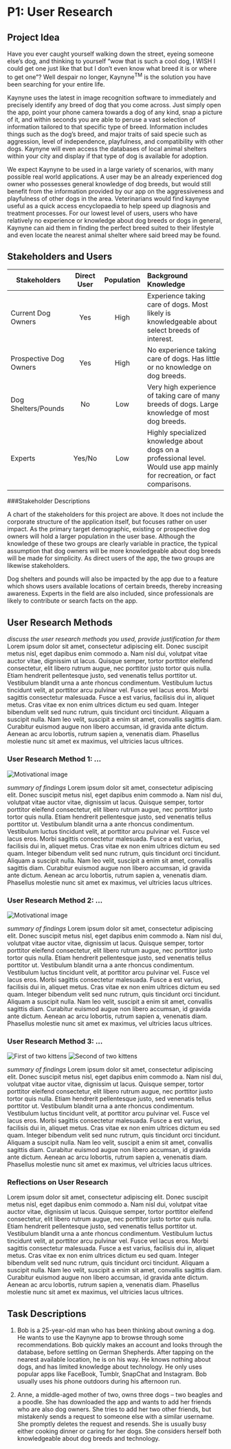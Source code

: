 # P1: User Research

## Project Idea

Have you ever caught yourself walking down the street, eyeing someone else’s dog, and thinking to yourself “wow that is such a cool dog, I WISH I could get one just like that but I don’t even know what breed it is or where to get one”? Well despair no longer, Kaynyne<sup>TM</sup> is the solution you have been searching for your entire life.

Kaynyne uses the latest in image recognition software to immediately and precisely identify any breed of dog that you come across. Just simply open the app, point your phone camera towards a dog of any kind, snap a picture of it, and within seconds you are able to peruse a vast selection of information tailored to that specific type of breed. Information includes things such as the dog’s breed, and major traits of said specie such as aggression, level of independence, playfulness, and compatibility with other dogs. Kaynyne will even access the databases of local animal shelters within your city and display if that type of dog is available for adoption.

We expect Kaynyne to be used in a large variety of scenarios, with many possible real world applications. A user may be an already experienced dog owner who possesses general knowledge of dog breeds, but would still benefit from the information provided by our app on the aggressiveness and playfulness of other dogs in the area. Veterinarians would find kaynyne useful as a quick access encyclopaedia to help speed up diagnosis and treatment processes. For our lowest level of users, users who have relatively no experience or knowledge about dog breeds or dogs in general, Kaynyne can aid them in finding the perfect breed suited to their lifestyle and even locate the nearest animal shelter where said breed may be found.

## Stakeholders and Users

| Stakeholders  | Direct User | Population | Background  Knowledge
| ------------- |:----:|:---------:| :-----
| Current Dog Owners |Yes| High | Experience taking care of dogs. Most likely is knowledgeable about select breeds of interest.
| Prospective Dog Owners |Yes| High | No experience taking care of dogs. Has little or no knowledge on dog breeds. 
| Dog Shelters/Pounds |No| Low | Very high experience of taking care of many breeds of dogs.  Large knowledge of most dog breeds.
| Experts | Yes/No | Low | Highly specialized knowledge about dogs on a professional level. Would use app mainly for recreation, or fact comparisons.

###Stakeholder Descriptions

A chart of the stakeholders for this project are above. It does not include the corporate structure of the application itself, but focuses rather on user impact. As the primary target demographic, existing or prospective dog owners will hold a larger population in the user base.  Although the knowledge of these two groups are clearly variable in practice, the typical assumption that dog owners will be more knowledgeable about dog breeds will be made for simplicity. As direct users of the app, the two groups are likewise stakeholders.

Dog shelters and pounds will also be impacted by the app due to a feature which shows users available locations of certain breeds, thereby increasing awareness. Experts in the field are also included, since professionals are likely to contribute or search facts on the app.

## User Research Methods

_discuss the user research methods you used, provide justification for them_ Lorem ipsum dolor sit amet, consectetur adipiscing elit. Donec suscipit metus nisl, eget dapibus enim commodo a. Nam nisl dui, volutpat vitae auctor vitae, dignissim ut lacus. Quisque semper, tortor porttitor eleifend consectetur, elit libero rutrum augue, nec porttitor justo tortor quis nulla. Etiam hendrerit pellentesque justo, sed venenatis tellus porttitor ut. Vestibulum blandit urna a ante rhoncus condimentum. Vestibulum luctus tincidunt velit, at porttitor arcu pulvinar vel. Fusce vel lacus eros. Morbi sagittis consectetur malesuada. Fusce a est varius, facilisis dui in, aliquet metus. Cras vitae ex non enim ultrices dictum eu sed quam. Integer bibendum velit sed nunc rutrum, quis tincidunt orci tincidunt. Aliquam a suscipit nulla. Nam leo velit, suscipit a enim sit amet, convallis sagittis diam. Curabitur euismod augue non libero accumsan, id gravida ante dictum. Aenean ac arcu lobortis, rutrum sapien a, venenatis diam. Phasellus molestie nunc sit amet ex maximus, vel ultricies lacus ultrices.

### User Research Method 1: ...

![](http://lorempixel.com/1200/300/ "Motivational image")

_summary of findings_ Lorem ipsum dolor sit amet, consectetur adipiscing elit. Donec suscipit metus nisl, eget dapibus enim commodo a. Nam nisl dui, volutpat vitae auctor vitae, dignissim ut lacus. Quisque semper, tortor porttitor eleifend consectetur, elit libero rutrum augue, nec porttitor justo tortor quis nulla. Etiam hendrerit pellentesque justo, sed venenatis tellus porttitor ut. Vestibulum blandit urna a ante rhoncus condimentum. Vestibulum luctus tincidunt velit, at porttitor arcu pulvinar vel. Fusce vel lacus eros. Morbi sagittis consectetur malesuada. Fusce a est varius, facilisis dui in, aliquet metus. Cras vitae ex non enim ultrices dictum eu sed quam. Integer bibendum velit sed nunc rutrum, quis tincidunt orci tincidunt. Aliquam a suscipit nulla. Nam leo velit, suscipit a enim sit amet, convallis sagittis diam. Curabitur euismod augue non libero accumsan, id gravida ante dictum. Aenean ac arcu lobortis, rutrum sapien a, venenatis diam. Phasellus molestie nunc sit amet ex maximus, vel ultricies lacus ultrices.

### User Research Method 2: ...

![](http://lorempixel.com/1200/300/ "Motivational image")

_summary of findings_ Lorem ipsum dolor sit amet, consectetur adipiscing elit. Donec suscipit metus nisl, eget dapibus enim commodo a. Nam nisl dui, volutpat vitae auctor vitae, dignissim ut lacus. Quisque semper, tortor porttitor eleifend consectetur, elit libero rutrum augue, nec porttitor justo tortor quis nulla. Etiam hendrerit pellentesque justo, sed venenatis tellus porttitor ut. Vestibulum blandit urna a ante rhoncus condimentum. Vestibulum luctus tincidunt velit, at porttitor arcu pulvinar vel. Fusce vel lacus eros. Morbi sagittis consectetur malesuada. Fusce a est varius, facilisis dui in, aliquet metus. Cras vitae ex non enim ultrices dictum eu sed quam. Integer bibendum velit sed nunc rutrum, quis tincidunt orci tincidunt. Aliquam a suscipit nulla. Nam leo velit, suscipit a enim sit amet, convallis sagittis diam. Curabitur euismod augue non libero accumsan, id gravida ante dictum. Aenean ac arcu lobortis, rutrum sapien a, venenatis diam. Phasellus molestie nunc sit amet ex maximus, vel ultricies lacus ultrices.

### User Research Method 3: ...

![](http://lorempixel.com/550/450 "First of two kittens")
![](http://lorempixel.com/550/450 "Second of two kittens")

_summary of findings_ Lorem ipsum dolor sit amet, consectetur adipiscing elit. Donec suscipit metus nisl, eget dapibus enim commodo a. Nam nisl dui, volutpat vitae auctor vitae, dignissim ut lacus. Quisque semper, tortor porttitor eleifend consectetur, elit libero rutrum augue, nec porttitor justo tortor quis nulla. Etiam hendrerit pellentesque justo, sed venenatis tellus porttitor ut. Vestibulum blandit urna a ante rhoncus condimentum. Vestibulum luctus tincidunt velit, at porttitor arcu pulvinar vel. Fusce vel lacus eros. Morbi sagittis consectetur malesuada. Fusce a est varius, facilisis dui in, aliquet metus. Cras vitae ex non enim ultrices dictum eu sed quam. Integer bibendum velit sed nunc rutrum, quis tincidunt orci tincidunt. Aliquam a suscipit nulla. Nam leo velit, suscipit a enim sit amet, convallis sagittis diam. Curabitur euismod augue non libero accumsan, id gravida ante dictum. Aenean ac arcu lobortis, rutrum sapien a, venenatis diam. Phasellus molestie nunc sit amet ex maximus, vel ultricies lacus ultrices.

### Reflections on User Research

Lorem ipsum dolor sit amet, consectetur adipiscing elit. Donec suscipit metus nisl, eget dapibus enim commodo a. Nam nisl dui, volutpat vitae auctor vitae, dignissim ut lacus. Quisque semper, tortor porttitor eleifend consectetur, elit libero rutrum augue, nec porttitor justo tortor quis nulla. Etiam hendrerit pellentesque justo, sed venenatis tellus porttitor ut. Vestibulum blandit urna a ante rhoncus condimentum. Vestibulum luctus tincidunt velit, at porttitor arcu pulvinar vel. Fusce vel lacus eros. Morbi sagittis consectetur malesuada. Fusce a est varius, facilisis dui in, aliquet metus. Cras vitae ex non enim ultrices dictum eu sed quam. Integer bibendum velit sed nunc rutrum, quis tincidunt orci tincidunt. Aliquam a suscipit nulla. Nam leo velit, suscipit a enim sit amet, convallis sagittis diam. Curabitur euismod augue non libero accumsan, id gravida ante dictum. Aenean ac arcu lobortis, rutrum sapien a, venenatis diam. Phasellus molestie nunc sit amet ex maximus, vel ultricies lacus ultrices.

## Task Descriptions

1. Bob is a 25-year-old man who has been thinking about owning a dog. He wants to use the Kaynyne app to browse through some recommendations. Bob quickly makes an account and looks through the database, before settling on German Shepherds. After tapping on the nearest available location, he is on his way.  He knows nothing about dogs, and has limited knowledge about technology.  He only uses popular apps like FaceBook, Tumblr, SnapChat and Instagram.  Bob usually uses his phone outdoors during his afternoon run.

2. Anne, a middle-aged mother of two, owns three dogs – two beagles and a poodle.  She has downloaded the app and wants to add her friends who are also dog owners.  She tries to add her two other friends, but mistakenly sends a request to someone else with a similar username.  She promptly deletes the request and resends.  She is usually busy either cooking dinner or caring for her dogs.  She considers herself both knowledgeable about dog breeds and technology.    


<!-- 
## Resources
More insight into how to conduct certain methods
http://www.interaction-design.org/encyclopedia/
Sharp, H., Rogers, Y., and Preece, J. Interaction Design. (2002).
Moggridge, B. (2007) Designing Interactions. Cambridge, MA: The M.I.T. Press
http://designresearchtechniques.com/ - Even more research methods!
Task-centered Design Reading
Working through Task-Centered System Design. Greenberg, S. (2003) in Diaper, D. and Stanton, N. (Eds) The Handbook of Task Analysis for Human-Computer Interaction. Lawrence Erlbaum Associates.
-->